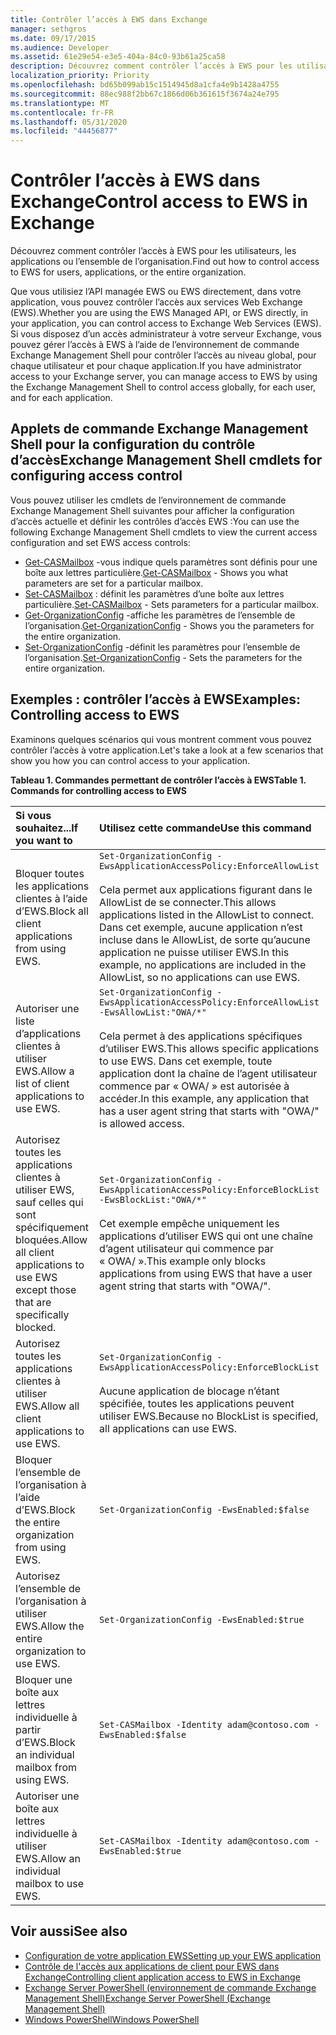 ```yaml
---
title: Contrôler l’accès à EWS dans Exchange
manager: sethgros
ms.date: 09/17/2015
ms.audience: Developer
ms.assetid: 61e29e54-e3e5-404a-84c0-93b61a25ca58
description: Découvrez comment contrôler l’accès à EWS pour les utilisateurs, les applications ou l’ensemble de l’organisation.
localization_priority: Priority
ms.openlocfilehash: bd65b099ab15c1514945d8a1cfa4e9b1428a4755
ms.sourcegitcommit: 88ec988f2bb67c1866d06b361615f3674a24e795
ms.translationtype: MT
ms.contentlocale: fr-FR
ms.lasthandoff: 05/31/2020
ms.locfileid: "44456877"
---
```

# <a name="control-access-to-ews-in-exchange"></a><span data-ttu-id="714d0-103">Contrôler l’accès à EWS dans Exchange</span><span class="sxs-lookup"><span data-stu-id="714d0-103">Control access to EWS in Exchange</span></span>

<span data-ttu-id="714d0-104">Découvrez comment contrôler l’accès à EWS pour les utilisateurs, les applications ou l’ensemble de l’organisation.</span><span class="sxs-lookup"><span data-stu-id="714d0-104">Find out how to control access to EWS for users, applications, or the entire organization.</span></span>
  
<span data-ttu-id="714d0-105">Que vous utilisiez l’API managée EWS ou EWS directement, dans votre application, vous pouvez contrôler l’accès aux services Web Exchange (EWS).</span><span class="sxs-lookup"><span data-stu-id="714d0-105">Whether you are using the EWS Managed API, or EWS directly, in your application, you can control access to Exchange Web Services (EWS).</span></span> <span data-ttu-id="714d0-106">Si vous disposez d’un accès administrateur à votre serveur Exchange, vous pouvez gérer l’accès à EWS à l’aide de l’environnement de commande Exchange Management Shell pour contrôler l’accès au niveau global, pour chaque utilisateur et pour chaque application.</span><span class="sxs-lookup"><span data-stu-id="714d0-106">If you have administrator access to your Exchange server, you can manage access to EWS by using the Exchange Management Shell to control access globally, for each user, and for each application.</span></span>
  
## <a name="exchange-management-shell-cmdlets-for-configuring-access-control"></a><span data-ttu-id="714d0-107">Applets de commande Exchange Management Shell pour la configuration du contrôle d’accès</span><span class="sxs-lookup"><span data-stu-id="714d0-107">Exchange Management Shell cmdlets for configuring access control</span></span>
<span data-ttu-id="714d0-108"><a name="bk_Cmdlets"> </a></span><span class="sxs-lookup"><span data-stu-id="714d0-108"><a name="bk_Cmdlets"> </a></span></span>

<span data-ttu-id="714d0-109">Vous pouvez utiliser les cmdlets de l’environnement de commande Exchange Management Shell suivantes pour afficher la configuration d’accès actuelle et définir les contrôles d’accès EWS :</span><span class="sxs-lookup"><span data-stu-id="714d0-109">You can use the following Exchange Management Shell cmdlets to view the current access configuration and set EWS access controls:</span></span>
  
- <span data-ttu-id="714d0-110">[Get-CASMailbox](https://technet.microsoft.com/library/bb124754.aspx) -vous indique quels paramètres sont définis pour une boîte aux lettres particulière.</span><span class="sxs-lookup"><span data-stu-id="714d0-110">[Get-CASMailbox](https://technet.microsoft.com/library/bb124754.aspx) - Shows you what parameters are set for a particular mailbox.</span></span>   
- <span data-ttu-id="714d0-111">[Set-CASMailbox](https://technet.microsoft.com/library/bb125264.aspx) : définit les paramètres d’une boîte aux lettres particulière.</span><span class="sxs-lookup"><span data-stu-id="714d0-111">[Set-CASMailbox](https://technet.microsoft.com/library/bb125264.aspx) - Sets parameters for a particular mailbox.</span></span>    
- <span data-ttu-id="714d0-112">[Get-OrganizationConfig](https://technet.microsoft.com/library/aa997571.aspx) -affiche les paramètres de l’ensemble de l’organisation.</span><span class="sxs-lookup"><span data-stu-id="714d0-112">[Get-OrganizationConfig](https://technet.microsoft.com/library/aa997571.aspx) - Shows you the parameters for the entire organization.</span></span>    
- <span data-ttu-id="714d0-113">[Set-OrganizationConfig](https://technet.microsoft.com/library/aa997443.aspx) -définit les paramètres pour l’ensemble de l’organisation.</span><span class="sxs-lookup"><span data-stu-id="714d0-113">[Set-OrganizationConfig](https://technet.microsoft.com/library/aa997443.aspx) - Sets the parameters for the entire organization.</span></span> 

<span data-ttu-id="714d0-114"><a name="bk_Examples"> </a></span><span class="sxs-lookup"><span data-stu-id="714d0-114"><a name="bk_Examples"> </a></span></span>

## <a name="examples-controlling-access-to-ews"></a><span data-ttu-id="714d0-115">Exemples : contrôler l’accès à EWS</span><span class="sxs-lookup"><span data-stu-id="714d0-115">Examples: Controlling access to EWS</span></span>

<span data-ttu-id="714d0-116">Examinons quelques scénarios qui vous montrent comment vous pouvez contrôler l’accès à votre application.</span><span class="sxs-lookup"><span data-stu-id="714d0-116">Let's take a look at a few scenarios that show you how you can control access to your application.</span></span>
  
<span data-ttu-id="714d0-117">**Tableau 1. Commandes permettant de contrôler l’accès à EWS**</span><span class="sxs-lookup"><span data-stu-id="714d0-117">**Table 1. Commands for controlling access to EWS**</span></span>

|<span data-ttu-id="714d0-118">Si vous souhaitez...</span><span class="sxs-lookup"><span data-stu-id="714d0-118">If you want to</span></span> |<span data-ttu-id="714d0-119">Utilisez cette commande</span><span class="sxs-lookup"><span data-stu-id="714d0-119">Use this command</span></span>|
|:-----|:-----|
|<span data-ttu-id="714d0-120">Bloquer toutes les applications clientes à l’aide d’EWS.</span><span class="sxs-lookup"><span data-stu-id="714d0-120">Block all client applications from using EWS.</span></span> | `Set-OrganizationConfig -EwsApplicationAccessPolicy:EnforceAllowList`<br/><br/><span data-ttu-id="714d0-121">Cela permet aux applications figurant dans le AllowList de se connecter.</span><span class="sxs-lookup"><span data-stu-id="714d0-121">This allows applications listed in the AllowList to connect.</span></span> <span data-ttu-id="714d0-122">Dans cet exemple, aucune application n’est incluse dans le AllowList, de sorte qu’aucune application ne puisse utiliser EWS.</span><span class="sxs-lookup"><span data-stu-id="714d0-122">In this example, no applications are included in the AllowList, so no applications can use EWS.</span></span> |
|<span data-ttu-id="714d0-123">Autoriser une liste d’applications clientes à utiliser EWS.</span><span class="sxs-lookup"><span data-stu-id="714d0-123">Allow a list of client applications to use EWS.</span></span> | `Set-OrganizationConfig -EwsApplicationAccessPolicy:EnforceAllowList -EwsAllowList:"OWA/*"`<br/><br/><span data-ttu-id="714d0-124">Cela permet à des applications spécifiques d’utiliser EWS.</span><span class="sxs-lookup"><span data-stu-id="714d0-124">This allows specific applications to use EWS.</span></span> <span data-ttu-id="714d0-125">Dans cet exemple, toute application dont la chaîne de l’agent utilisateur commence par « OWA/ » est autorisée à accéder.</span><span class="sxs-lookup"><span data-stu-id="714d0-125">In this example, any application that has a user agent string that starts with "OWA/" is allowed access.</span></span> |
|<span data-ttu-id="714d0-126">Autorisez toutes les applications clientes à utiliser EWS, sauf celles qui sont spécifiquement bloquées.</span><span class="sxs-lookup"><span data-stu-id="714d0-126">Allow all client applications to use EWS except those that are specifically blocked.</span></span> | `Set-OrganizationConfig -EwsApplicationAccessPolicy:EnforceBlockList -EwsBlockList:"OWA/*"`<br/> <br/><span data-ttu-id="714d0-127">Cet exemple empêche uniquement les applications d’utiliser EWS qui ont une chaîne d’agent utilisateur qui commence par « OWA/ ».</span><span class="sxs-lookup"><span data-stu-id="714d0-127">This example only blocks applications from using EWS that have a user agent string that starts with "OWA/".</span></span> |
|<span data-ttu-id="714d0-128">Autorisez toutes les applications clientes à utiliser EWS.</span><span class="sxs-lookup"><span data-stu-id="714d0-128">Allow all client applications to use EWS.</span></span> | `Set-OrganizationConfig -EwsApplicationAccessPolicy:EnforceBlockList` <br/><br/> <span data-ttu-id="714d0-129">Aucune application de blocage n’étant spécifiée, toutes les applications peuvent utiliser EWS.</span><span class="sxs-lookup"><span data-stu-id="714d0-129">Because no BlockList is specified, all applications can use EWS.</span></span> |
|<span data-ttu-id="714d0-130">Bloquer l’ensemble de l’organisation à l’aide d’EWS.</span><span class="sxs-lookup"><span data-stu-id="714d0-130">Block the entire organization from using EWS.</span></span> | `Set-OrganizationConfig -EwsEnabled:$false` |
|<span data-ttu-id="714d0-131">Autorisez l’ensemble de l’organisation à utiliser EWS.</span><span class="sxs-lookup"><span data-stu-id="714d0-131">Allow the entire organization to use EWS.</span></span> | `Set-OrganizationConfig -EwsEnabled:$true`|
|<span data-ttu-id="714d0-132">Bloquer une boîte aux lettres individuelle à partir d’EWS.</span><span class="sxs-lookup"><span data-stu-id="714d0-132">Block an individual mailbox from using EWS.</span></span> | `Set-CASMailbox -Identity adam@contoso.com -EwsEnabled:$false`|
|<span data-ttu-id="714d0-133">Autoriser une boîte aux lettres individuelle à utiliser EWS.</span><span class="sxs-lookup"><span data-stu-id="714d0-133">Allow an individual mailbox to use EWS.</span></span> | `Set-CASMailbox -Identity adam@contoso.com -EwsEnabled:$true`|
   
## <a name="see-also"></a><span data-ttu-id="714d0-134">Voir aussi</span><span class="sxs-lookup"><span data-stu-id="714d0-134">See also</span></span>

- [<span data-ttu-id="714d0-135">Configuration de votre application EWS</span><span class="sxs-lookup"><span data-stu-id="714d0-135">Setting up your EWS application</span></span>](setting-up-your-ews-application.md)    
- [<span data-ttu-id="714d0-136">Contrôle de l'accès aux applications de client pour EWS dans Exchange</span><span class="sxs-lookup"><span data-stu-id="714d0-136">Controlling client application access to EWS in Exchange</span></span>](controlling-client-application-access-to-ews-in-exchange.md)   
- [<span data-ttu-id="714d0-137">Exchange Server PowerShell (environnement de commande Exchange Management Shell)</span><span class="sxs-lookup"><span data-stu-id="714d0-137">Exchange Server PowerShell (Exchange Management Shell)</span></span>](https://docs.microsoft.com/powershell/exchange/exchange-server/exchange-management-shell?view=exchange-ps) 
- [<span data-ttu-id="714d0-138">Windows PowerShell</span><span class="sxs-lookup"><span data-stu-id="714d0-138">Windows PowerShell</span></span>](https://msdn.microsoft.com/library/dd835506%28v=vs.85%29.aspx)
    

